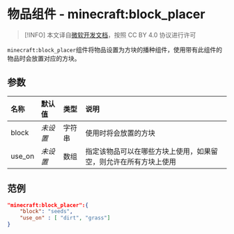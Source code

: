 # 物品组件 - minecraft:block_placer
> [!INFO]
> 本文译自[微软开发文档](https://learn.microsoft.com/en-us/minecraft/creator/)，按照 CC BY 4.0 协议进行许可


`minecraft:block_placer`组件将物品设置为方块的播种组件，使用带有此组件的物品时会放置对应的方块。

## 参数

| 名称 | 默认值 | 类型 | 说明  |
|:----------|:----------|:----------|:----------|
| block | *未设置* | 字符串 | 使用时将会放置的方块 |
| use_on | *未设置*  | 数组 | 指定该物品可以在哪些方块上使用，如果留空，则允许在所有方块上使用 |

## 范例
```json
"minecraft:block_placer":{
    "block": "seeds",
    "use_on" : [ "dirt", "grass"]
}
```
